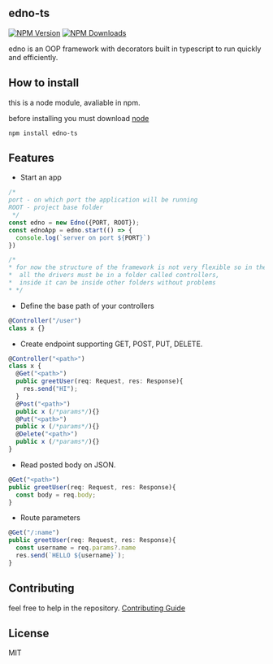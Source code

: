 ## edno-ts

[![NPM Version][npm-image]][npm-url]
[![NPM Downloads][downloads-image]][downloads-url]

edno is an OOP framework with decorators built in typescript to run quickly and efficiently.

## How to install

this is a node module, avaliable in npm.

before installing you must download [node](https://nodejs.org/es/)

    npm install edno-ts

## Features
- Start an app
```ts
/* 
port - on which port the application will be running
ROOT - project base folder   
 */
const edno = new Edno({PORT, ROOT});
const ednoApp = edno.start(() => {
  console.log(`server on port ${PORT}`)
})

/*
* for now the structure of the framework is not very flexible so in the ROOT,
*  all the drivers must be in a folder called controllers,
*  inside it can be inside other folders without problems
* */
```
- Define the base path of your controllers
```ts
@Controller("/user")
class x {}
```
- Create endpoint supporting GET, POST, PUT, DELETE.
```ts
@Controller("<path>")
class x {
  @Get("<path>")
  public greetUser(req: Request, res: Response){
    res.send("HI");
  }
  @Post("<path>")
  public x (/*params*/){}
  @Put("<path>")
  public x (/*params*/){}
  @Delete("<path>")
  public x (/*params*/){}
}
```
- Read posted body on JSON.
```ts
@Get("<path>")
public greetUser(req: Request, res: Response){
  const body = req.body;
}
```
- Route parameters
```ts
@Get("/:name")
public greetUser(req: Request, res: Response){
  const username = req.params?.name
  res.send(`HELLO ${username}`);
}
```

## Contributing

feel free to help in the repository.
[Contributing Guide](https://github.com/Blopaa/Edno#CONTRIBUTING.md)

## License

MIT

[npm-url]: https://npmjs.org/package/edno-ts

[npm-image]: https://img.shields.io/npm/v/edno-ts.svg

[downloads-image]: https://img.shields.io/npm/dm/edno-ts.svg

[downloads-url]: https://npmcharts.com/compare/edno-ts?minimal=true